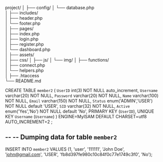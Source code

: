 project/
│
├── config/
│   └── database.php          
│
├── includes/                 
│   ├── header.php            
│   └── footer.php            
│
├── pages/                    
│   ├── index.php             
│   ├── login.php             
│   ├── register.php          
│   └── dashboard.php         
│
├── assets/                   
│   ├── css/
│   ├── js/
│   └── img/
│
├── functions/                
│   ├── connect.php           
│   └── helpers.php          
│
├── .htaccess                 
└── README.md







CREATE TABLE `member2` (
`UserID` int(3) NOT NULL auto_increment,
`Username` varchar(20) NOT NULL,
`Password` varchar(20) NOT NULL,
`Name` varchar(100) NOT NULL,
`Email` varchar(150) NOT NULL,
`Status` enum('ADMIN','USER') NOT NULL default 'USER',
`SID` varchar(32) NOT NULL,
`Active` enum('Yes','No') NOT NULL default 'No',
PRIMARY KEY (`UserID`),
UNIQUE KEY `Username` (`Username`)
) ENGINE=MyISAM DEFAULT CHARSET=utf8 AUTO_INCREMENT=2 ;

-- 
-- Dumping data for table `member2`
-- 

INSERT INTO `member2` VALUES (1, 'user', '111111', 'John Doe', 'john@gmail.com', 'USER', 'fb8d397fe980c10c84f0c77e1749c3f0', 'No');
